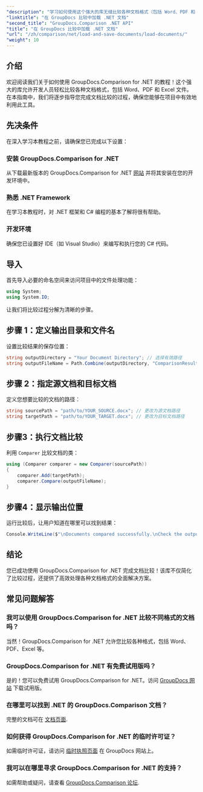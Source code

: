 ```yaml
---
"description": "学习如何使用这个强大的库无缝比较各种文档格式（包括 Word、PDF 和 Excel）。本分步教程非常适合各个级别的开发人员。"
"linktitle": "在 GroupDocs 比较中加载 .NET 文档"
"second_title": "GroupDocs.Comparison .NET API"
"title": "在 GroupDocs 比较中加载 .NET 文档"
"url": "/zh/comparison/net/load-and-save-documents/load-documents/"
"weight": 10
---
```


## 介绍

欢迎阅读我们关于如何使用 GroupDocs.Comparison for .NET 的教程！这个强大的库允许开发人员轻松比较各种文档格式，包括 Word、PDF 和 Excel 文件。在本指南中，我们将逐步指导您完成文档比较的过程，确保您能够在项目中有效地利用此工具。

## 先决条件

在深入学习本教程之前，请确保您已完成以下设置：

### 安装 GroupDocs.Comparison for .NET
从下载最新版本的 GroupDocs.Comparison for .NET [网站](https://releases.groupdocs.com/comparison/net/) 并将其安装在您的开发环境中。

### 熟悉 .NET Framework
在学习本教程时，对 .NET 框架和 C# 编程的基本了解将很有帮助。

### 开发环境
确保您已设置好 IDE（如 Visual Studio）来编写和执行您的 C# 代码。

## 导入

首先导入必要的命名空间来访问项目中的文件处理功能：

```csharp
using System;
using System.IO;
```

让我们将比较过程分解为清晰的步骤。

## 步骤 1：定义输出目录和文件名

设置比较结果的保存位置：

```csharp
string outputDirectory = "Your Document Directory"; // 选择有效路径
string outputFileName = Path.Combine(outputDirectory, "ComparisonResult.docx");
```

## 步骤 2：指定源文档和目标文档

定义您想要比较的文档的路径：

```csharp
string sourcePath = "path/to/YOUR_SOURCE.docx"; // 更改为源文档路径
string targetPath = "path/to/YOUR_TARGET.docx"; // 更改为目标文档路径
```

## 步骤3：执行文档比较

利用 `Comparer` 比较文档的类：

```csharp
using (Comparer comparer = new Comparer(sourcePath))
{
    comparer.Add(targetPath);
    comparer.Compare(outputFileName);
}
```

## 步骤4：显示输出位置

运行比较后，让用户知道在哪里可以找到结果：

```csharp
Console.WriteLine($"\nDocuments compared successfully.\nCheck the output in: {outputDirectory}");
```

## 结论

您已成功使用 GroupDocs.Comparison for .NET 完成文档比较！该库不仅简化了比较过程，还提供了高效处理各种文档格式的全面解决方案。

## 常见问题解答

### 我可以使用 GroupDocs.Comparison for .NET 比较不同格式的文档吗？
当然！GroupDocs.Comparison for .NET 允许您比较各种格式，包括 Word、PDF、Excel 等。

### GroupDocs.Comparison for .NET 有免费试用版吗？
是的！您可以免费试用 GroupDocs.Comparison for .NET。访问 [GroupDocs 网站](https://releases.groupdocs.com/) 下载试用版。

### 在哪里可以找到 .NET 的 GroupDocs.Comparison 文档？
完整的文档可在 [文档页面](https://reference。groupdocs.com/comparison/net/).

### 如何获得 GroupDocs.Comparison for .NET 的临时许可证？
如需临时许可证，请访问 [临时执照页面](https://purchase.groupdocs.com/temporary-license/) 在 GroupDocs 网站上。

### 我可以在哪里寻求 GroupDocs.Comparison for .NET 的支持？
如需帮助或疑问，请查看 [GroupDocs.Comparison 论坛](https://forum。groupdocs.com/c/comparison/12).
